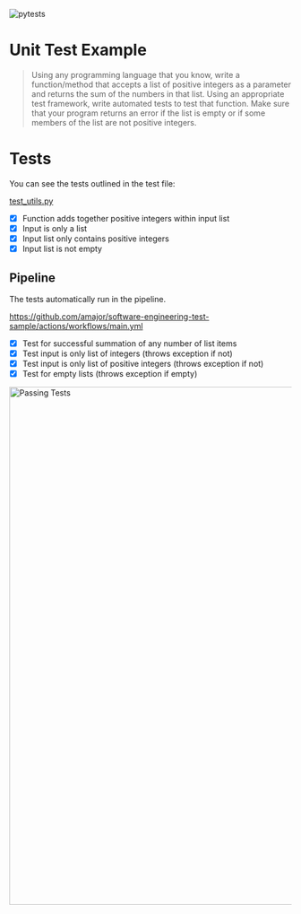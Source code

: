 ![pytests](https://github.com/amajor/software-engineering-test-sample/actions/workflows/main.yml/badge.svg)

# Unit Test Example

> Using any programming language that you know, write a function/method that accepts a list of positive integers as a parameter and returns the sum of the numbers in that list. Using an appropriate test framework, write automated tests to test that function. Make sure that your program returns an error if the list is empty or if some members of the list are not positive integers.

# Tests

You can see the tests outlined in the test file:

[test_utils.py](./tests/test_utils.py)

- [x] Function adds together positive integers within input list
- [x] Input is only a list
- [x] Input list only contains positive integers
- [x] Input list is not empty

## Pipeline

The tests automatically run in the pipeline.

https://github.com/amajor/software-engineering-test-sample/actions/workflows/main.yml

- [x] Test for successful summation of any number of list items
- [x] Test input is only list of integers (throws exception if not)
- [x] Test input is only list of positive integers (throws exception if not)
- [x] Test for empty lists (throws exception if empty)

<img width="924" alt="Passing Tests" src="https://user-images.githubusercontent.com/796753/110190905-adb86580-7df3-11eb-92f1-8334f36feb8a.png">
